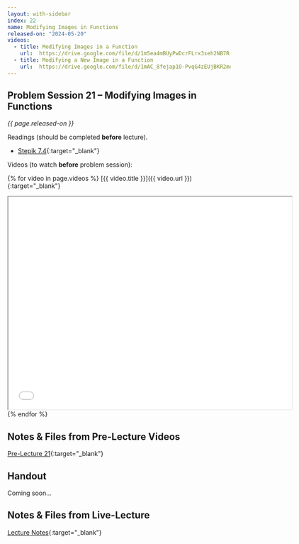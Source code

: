 ```yaml
---
layout: with-sidebar
index: 22
name: Modifying Images in Functions
released-on: "2024-05-20"
videos:
  - title: Modifying Images in a Function
    url:  https://drive.google.com/file/d/1m5ea4mBUyPwDcrFLrx3seh2NB7R-RA-g
  - title: Modifying a New Image in a Function
    url:  https://drive.google.com/file/d/1mAC_8fejap1O-PvqG4zEUjBKR2moPc0O
---
```


## Problem Session 21 – Modifying Images in Functions

_{{ page.released-on }}_

Readings (should be completed **before** lecture). 
- [Stepik 7.4](https://stepik.org/lesson/567196/step/1?unit=561469){:target="_blank"}

Videos (to watch **before** problem session):

{% for video in page.videos %}
[{{ video.title }}]({{ video.url }}){:target="_blank"}

<iframe src="{{ video.url }}/preview" width="640" height="480" allow="autoplay"></iframe>
{% endfor %}

## Notes & Files from Pre-Lecture Videos

[Pre-Lecture 21](https://github.com/ucsd-cse8a-sp24/ucsd-cse8a-sp24.github.io/tree/main/_pre-lectures/lecture-21){:target="_blank"}

## Handout

Coming soon...

## Notes & Files from Live-Lecture

[Lecture Notes](https://drive.google.com/drive/folders/190nrh9IYATA-GThlrQuo4PQA78617ZSn?usp=sharing){:target="_blank"}

